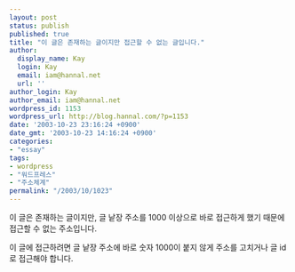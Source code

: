 ```yaml
---
layout: post
status: publish
published: true
title: "이 글은 존재하는 글이지만 접근할 수 없는 글입니다."
author:
  display_name: Kay
  login: Kay
  email: iam@hannal.net
  url: ''
author_login: Kay
author_email: iam@hannal.net
wordpress_id: 1153
wordpress_url: http://blog.hannal.com/?p=1153
date: '2003-10-23 23:16:24 +0900'
date_gmt: '2003-10-23 14:16:24 +0900'
categories:
- "essay"
tags:
- wordpress
- "워드프레스"
- "주소체계"
permalink: "/2003/10/1023"
---
```

<p>이 글은 존재하는 글이지만, 글 낱장 주소를 1000 이상으로 바로 접근하게 했기 때문에 접근할 수 없는 주소입니다.</p>
<p>이 글에 접근하려면 글 낱장 주소에 바로 숫자 1000이 붙지 않게 주소를 고치거나 글 id 로 접근해야 합니다.</p>
